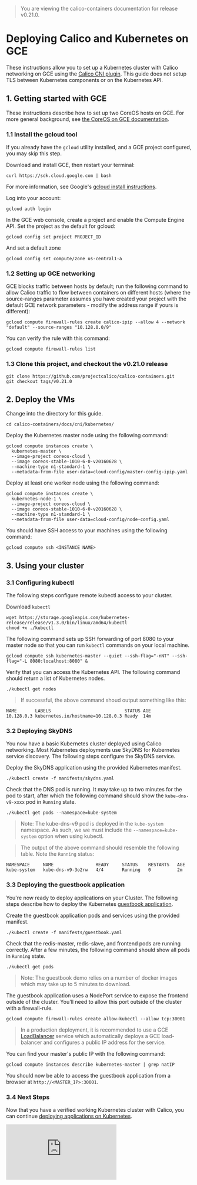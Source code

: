 > You are viewing the calico-containers documentation for release v0.21.0.

# Deploying Calico and Kubernetes on GCE

These instructions allow you to set up a Kubernetes cluster with Calico networking on GCE using the [Calico CNI plugin][calico-cni]. This guide does not setup TLS between Kubernetes components or on the Kubernetes API.

## 1. Getting started with GCE
These instructions describe how to set up two CoreOS hosts on GCE.  For more general background, see
[the CoreOS on GCE documentation][coreos-gce].

### 1.1 Install the gcloud tool
If you already have the `gcloud` utility installed, and a GCE project configured, you may skip this step.

Download and install GCE, then restart your terminal:
```
curl https://sdk.cloud.google.com | bash
```
For more information, see Google's [gcloud install instructions][gcloud-instructions].

Log into your account:
```
gcloud auth login
```

In the GCE web console, create a project and enable the Compute Engine API.
Set the project as the default for gcloud:
```
gcloud config set project PROJECT_ID
```
And set a default zone
```
gcloud config set compute/zone us-central1-a
```

### 1.2 Setting up GCE networking
GCE blocks traffic between hosts by default; run the following command to allow Calico traffic to flow between
containers on different hosts (where the source-ranges parameter assumes you have created your project with the
default GCE network parameters - modify the address range if yours is different):
```
gcloud compute firewall-rules create calico-ipip --allow 4 --network "default" --source-ranges "10.128.0.0/9"
```
You can verify the rule with this command:
```
gcloud compute firewall-rules list
```

### 1.3 Clone this project, and checkout the v0.21.0 release

    git clone https://github.com/projectcalico/calico-containers.git
    git checkout tags/v0.21.0

## 2. Deploy the VMs
Change into the directory for this guide.
```
cd calico-containers/docs/cni/kubernetes/
```

Deploy the Kubernetes master node using the following command:
```
gcloud compute instances create \
  kubernetes-master \
  --image-project coreos-cloud \
  --image coreos-stable-1010-6-0-v20160628 \
  --machine-type n1-standard-1 \
  --metadata-from-file user-data=cloud-config/master-config-ipip.yaml
```

Deploy at least one worker node using the following command:
```
gcloud compute instances create \
  kubernetes-node-1 \
  --image-project coreos-cloud \
  --image coreos-stable-1010-6-0-v20160628 \
  --machine-type n1-standard-1 \
  --metadata-from-file user-data=cloud-config/node-config.yaml
```

You should have SSH access to your machines using the following command:
```
gcloud compute ssh <INSTANCE NAME>
```

## 3. Using your cluster
### 3.1 Configuring kubectl
The following steps configure remote kubectl access to your cluster.

Download `kubectl`
```
wget https://storage.googleapis.com/kubernetes-release/release/v1.3.0/bin/linux/amd64/kubectl
chmod +x ./kubectl
```

The following command sets up SSH forwarding of port 8080 to your master node so that you can run `kubectl` commands on your local machine.
```
gcloud compute ssh kubernetes-master --quiet --ssh-flag="-nNT" --ssh-flag="-L 8080:localhost:8080" &
```

Verify that you can access the Kubernetes API.  The following command should return a list of Kubernetes nodes.
```
./kubectl get nodes
```

>If successful, the above command shoud output something like this:
```
NAME       LABELS                            STATUS AGE
10.128.0.3 kubernetes.io/hostname=10.128.0.3 Ready  14m
```

### 3.2 Deploying SkyDNS
You now have a basic Kubernetes cluster deployed using Calico networking.  Most Kubernetes deployments use SkyDNS for Kubernetes service discovery.  The following steps configure the SkyDNS service.

Deploy the SkyDNS application using the provided Kubernetes manifest.
```
./kubectl create -f manifests/skydns.yaml
```

Check that the DNS pod is running. It may take up to two minutes for the pod to start, after which the following command should show the `kube-dns-v9-xxxx` pod in `Running` state.
```
./kubectl get pods --namespace=kube-system
```
> Note: The kube-dns-v9 pod is deployed in the `kube-system` namespace.  As such, we we must include the `--namespace=kube-system` option when using kubectl.

>The output of the above command should resemble the following table.  Note the `Running` status:
```
NAMESPACE     NAME                READY     STATUS    RESTARTS   AGE
kube-system   kube-dns-v9-3o2rw   4/4       Running   0          2m
```

### 3.3 Deploying the guestbook application
You're now ready to deploy applications on your Cluster.  The following steps describe how to deploy the Kubernetes [guestbook application][guestbook].

Create the guestbook application pods and services using the provided manifest.
```
./kubectl create -f manifests/guestbook.yaml
```

Check that the redis-master, redis-slave, and frontend pods are running correctly.  After a few minutes, the following command should show all pods in `Running` state.
```
./kubectl get pods
```
> Note: The guestbook demo relies on a number of docker images which may take up to 5 minutes to download.

The guestbook application uses a NodePort service to expose the frontend outside of the cluster.  You'll need to allow this port outside of the cluster with a firewall-rule.
```
gcloud compute firewall-rules create allow-kubectl --allow tcp:30001
```
> In a production deployment, it is recommended to use a GCE [LoadBalancer][loadbalancers] service which automatically deploys a GCE load-balancer and configures a public IP address for the service.

You can find your master's public IP with the following command:
```
gcloud compute instances describe kubernetes-master | grep natIP
```

You should now be able to access the guestbook application from a browser at `http://<MASTER_IP>:30001`.

### 3.4 Next Steps

Now that you have a verified working Kubernetes cluster with Calico, you can continue [deploying applications on Kubernetes][examples].


[calico-cni]: https://github.com/projectcalico/calico-cni
[coreos-gce]: https://coreos.com/docs/running-coreos/cloud-providers/google-compute-engine/
[gcloud-instructions]: https://cloud.google.com/compute/docs/gcloud-compute/
[guestbook]: https://github.com/kubernetes/kubernetes/blob/master/examples/guestbook/README.md
[loadbalancers]: http://kubernetes.io/v1.0/docs/user-guide/services.html#type-loadbalancer
[examples]: https://github.com/kubernetes/kubernetes/tree/master/examples


[![Analytics](https://calico-ga-beacon.appspot.com/UA-52125893-3/calico-containers/docs/cni/kubernetes/GCE.md?pixel)](https://github.com/igrigorik/ga-beacon)
